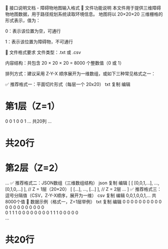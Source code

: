 🚀 接口说明文档 - 障碍物地图输入格式
📌 文件功能说明
本文件用于提供三维障碍物地图数据，用于路径规划系统读取环境信息。
地图将以 20×20×20 三维栅格的形式表示，值为：

0：表示该位置为空，可通行

1：表示该位置为障碍物，不可通行

📂 文件格式要求
文件类型：.txt 或 .csv

内容结构：共包含 20 × 20 × 20 = 8000 个整数值（0 或 1）

排列方式：建议采用 Z-Y-X 顺序展开为一维数组，或如下三种常见格式之一：

✅ 推荐格式一：平面切片形式（每层一个 20x20）
txt
复制
编辑
# 第1层（Z=1）
0 0 1 0 0 1 ... 共20列
...
# 共20行

# 第2层（Z=2）
...
✅ 推荐格式二：JSON数组（三维数组结构）
json
复制
编辑
[
  [  [0,0,1,...], ..., [0,1,0,...]  ],  // Z = 1层（20×20）
  [  [...], ..., [...] ],              // Z = 2层
  ...
]
✅ 推荐格式三：逗号分隔值（CSV，Z-Y-X顺序，展开为一维）
csv
复制
编辑
0,0,1,0,0,1,... 共8000个值
📌 数据示例（格式一，Z=1层举例）
txt
复制
编辑
0 0 0 0 0 0 0 0 0 0 0 0 0 0 0 0 0 0 0 0  
0 1 1 1 0 0 0 0 0 0 0 0 1 1 1 0 0 0 0 0  
...
# 共20行
